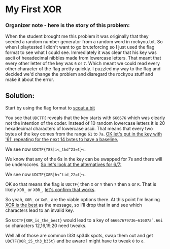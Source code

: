 # My First XOR

### Organizer note - here is the story of this problem:

When the student brought me this problem it was originally that they seeded a random number generator from a random word in rockyou.txt.
So when I playtested I didn't want to go bruteforcing so I just used the flag format to see what I could see.  Immediately it was clear that his key was 
ascii of hexadecimal nibbles made from lowercase letters.  That meant that every other letter of the key was `6` or `7`.  Which meant we could read every 
other character of the flag pretty quickly.  I puzzled my way to the flag and decided we'd change the problem and disregard the rockyou stuff and make it
about the error.

## Solution:

Start by using the flag format to [scout a bit](https://gchq.github.io/CyberChef/#recipe=From_Hex('Auto')XOR(%7B'option':'Latin1','string':'UDCTF%7B'%7D,'Standard',false)&input=NjM3Mjc1NjI3MTRkNmYwOTY1NmM1ZjBkNjk0NTVlNTU2ODAzMDUwYzQyNGIzYzBh)

You see that `UDCTF{` reveals that the key starts with `666676` which was clearly not the intention of the coder.  Instead of 10 random lowercase letters it is 
20 hexadecimal characters of lowercase ascii.  That means that every two bytes of the key comes from the range `61` to `7a`.  [OK let's put in the 
key with '61' repeating for the next 14 bytes to have a baseline.](https://gchq.github.io/CyberChef/#recipe=From_Hex('Auto')XOR(%7B'option':'Latin1','string':'66667661616161616161'%7D,'Standard',false)&input=NjM3Mjc1NjI3MTRkNmYwOTY1NmM1ZjBkNjk0NTVlNTU2ODAzMDUwYzQyNGIzYzBh)

We see now `UDCTF{Y8S]i<_thd^23=t}<`.

We know that any of the 6s in the key can be swapped for 7s and there will be underscores.  [So let's look at the alternatives for 6/7:](https://gchq.github.io/CyberChef/#recipe=From_Hex('Auto')XOR(%7B'option':'Latin1','string':'66667671717171717171'%7D,'Standard',false)&input=NjM3Mjc1NjI3MTRkNmYwOTY1NmM1ZjBkNjk0NTVlNTU2ODAzMDUwYzQyNGIzYzBh)

We see now `UDCTF{X8R]h<^tid_22=t}<`.

OK so that means the flag is `UDCTF{` then `X` or `Y` then `?` then `S` or `R`.  That is likely `XOR_` or  `X0R_`, [let's confirm that works](https://gchq.github.io/CyberChef/#recipe=From_Hex('Auto')XOR(%7B'option':'Latin1','string':'666676X0R_7171717171'%7D,'Standard',false)&input=NjM3Mjc1NjI3MTRkNmYwOTY1NmM1ZjBkNjk0NTVlNTU2ODAzMDUwYzQyNGIzYzBh).

So yeah, `X0R_` or `XoR_` are the viable options there.  At this point I'm leaning [XOR is the best](https://gchq.github.io/CyberChef/#recipe=From_Hex('Auto')XOR(%7B'option':'Latin1','string':'666676X0R_is_the_best%7D'%7D,'Standard',false)&input=NjM3Mjc1NjI3MTRkNmYwOTY1NmM1ZjBkNjk0NTVlNTU2ODAzMDUwYzQyNGIzYzBh) 
as the message, so I'll drop that in and see which characters lead to an invalid key.

So `UDCTF{X0R_is_the_best}` would lead to a key of ```66667679736~61607a`.66i``` so characters 12,16,19,20 need tweaks.

Well all of those are common l33t sp34k spots, swap them out and get `UDCTF{X0R_i5_th3_b35t}` and be aware I might have to tweak `0` to `o`.
